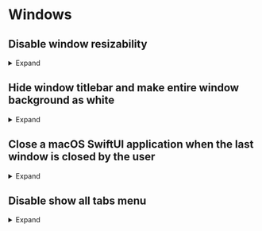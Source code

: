 # Windows

## Disable window resizability
<details>
  <summary>Expand</summary>
Add a frame with fixed width and height

```swift
struct ContentView: View {
    
    @State private var isPresented:Bool = false
    @State private var agreed:Bool = false
    
    var body: some View {
        VStack{
            Image(systemName: "globe.americas.fill")
                .foregroundColor(.blue)
                .font(.system(size: 80))
                .padding()
            
            Text("Hello World !!")
            
        }.frame(width: 400, height: 300)
        
    }
    
}
```
Set window resizability limited to content size

```swift
@main
struct UIKitchenSinkApp: App {
    var body: some Scene {
        WindowGroup {
            ContentView()
        }.windowResizability(.contentSize)
    }
}
```
</details>

## Hide window titlebar and make entire window background as white
<details>
  <summary>Expand</summary>

Set window style `.hiddenTitleBar` in the `WindowGroup`

```swift
@main
struct TodoApp: App {
    var body: some Scene {
        WindowGroup {
            ContentView()
        }.windowStyle(.hiddenTitleBar)
    }
}
```  
In the `ContentView` set the background

```
struct ContentView: View {
    var body: some View {
        VStack {
            // ...
        }
        .background {
            Rectangle()
                .fill(.white)
                .ignoresSafeArea()
        }
    }
}  
```
</details>

## Close a macOS SwiftUI application when the last window is closed by the user
<details>
  <summary>Expand</summary>

Create an app delegate class
```swift
class AppDelegate: NSObject, NSApplicationDelegate {
    func applicationShouldTerminateAfterLastWindowClosed(_ sender: NSApplication) -> Bool {
        return true
    }
}
```

Add a property wrapper for the app class
  
```
@main
struct SwiftUIApp: App {
    @NSApplicationDelegateAdaptor(AppDelegate.self) var appDelegate
    
    var body: some Scene {
        WindowGroup {
            ContentView()
        }
    }
}
```
</details>

## Disable show all tabs menu

<details>
  <summary>Expand</summary>
  
```
@main
struct SwiftUIApp: App {
    @NSApplicationDelegateAdaptor(AppDelegate.self) var appDelegate
    
    var body: some Scene {
        WindowGroup {
            ContentView()
                ContentView()
                .onAppear{
                    NSWindow.allowsAutomaticWindowTabbing = false
                }
    
        }
    }
}
```

